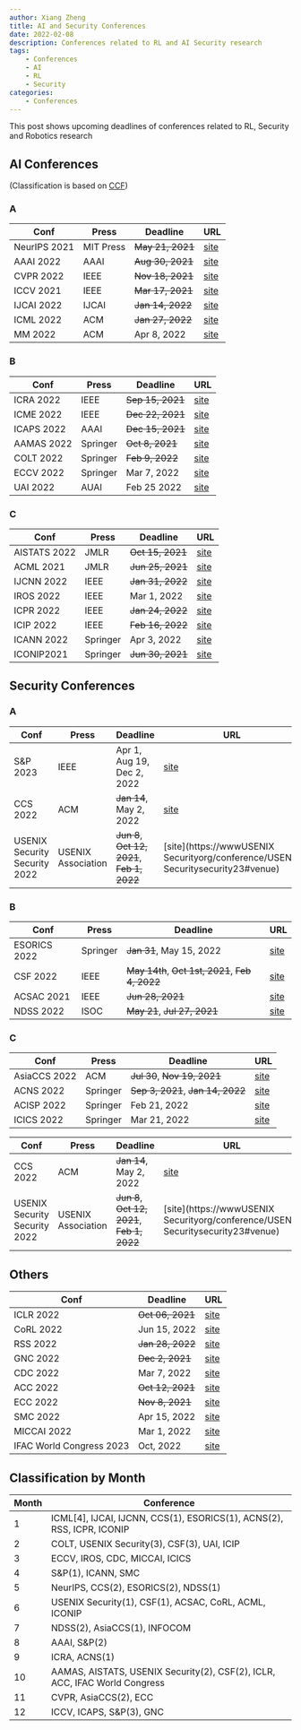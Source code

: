 ```yaml
---
author: Xiang Zheng
title: AI and Security Conferences
date: 2022-02-08
description: Conferences related to RL and AI Security research
tags:
    - Conferences
    - AI
    - RL
    - Security
categories:
    - Conferences
---
```


This post shows upcoming deadlines of conferences related to RL, Security and Robotics research

## AI Conferences

(Classification is based on [CCF](https://wwwccforgcn/Academic_Evaluation/AI/))

### A

| Conf         | Press     | Deadline         | URL                                                     |
| ------------ | --------- | ---------------- | ------------------------------------------------------- |
| NeurIPS 2021 | MIT Press | ~~May 21, 2021~~ | [site](https://nipscc/Conferences/2021/Dates)           |
| AAAI 2022    | AAAI      | ~~Aug 30, 2021~~ | [site](https://aaaiorg/Conferences/AAAI-22/aaai22call/) |
| CVPR 2022    | IEEE      | ~~Nov 18, 2021~~ | [site](https://cvpr2022thecvfcom/submission-timeline)   |
| ICCV 2021    | IEEE      | ~~Mar 17, 2021~~ | [site](https://iccv2021thecvfcom/node/5)                |
| IJCAI 2022   | IJCAI     | ~~Jan 14, 2022~~ | [site](https://ijcai-22org)                             |
| ICML 2022    | ACM       | ~~Jan 27, 2022~~ | [site](https://icmlcc/Conferences/2022/Dates)           |
| MM 2022      | ACM       | Apr 8, 2022      | [site](https://2022.acmmm.org/call-for-papers/)         |

### B

| Conf       | Press    | Deadline         | URL                                                         |
| ---------- | -------- | ---------------- | ----------------------------------------------------------- |
| ICRA 2022  | IEEE     | ~~Sep 15, 2021~~ | [site](https://wwwicra2022org/contribute/important-dates)   |
| ICME 2022  | IEEE     | ~~Dec 22, 2021~~ | [site](http://2022.ieeeicme.org/cf-papers.html)             |
| ICAPS 2022 | AAAI     | ~~Dec 15, 2021~~ | [site](http://icaps22icaps-conferenceorg)                   |
| AAMAS 2022 | Springer | ~~Oct 8, 2021~~  | [site](https://aamas2022-conferenceaucklandac.nz)           |
| COLT 2022  | Springer | ~~Feb 9, 2022~~  | [site](http://learningtheoryorg/colt2022/cfphtml)           |
| ECCV 2022  | Springer | Mar 7, 2022      | [site](https://eccv2022ecvanet/submission/call-for-papers/) |
| UAI 2022   | AUAI     | Feb 25 2022      | [site](https://wwwauaiorg/uai2022/call_for_papers)          |

### C

| Conf         | Press    | Deadline         | URL                                                   |
| ------------ | -------- | ---------------- | ----------------------------------------------------- |
| AISTATS 2022 | JMLR     | ~~Oct 15, 2021~~ | [site](http://aistats.org/aistats2022/cfp.html)       |
| ACML 2021    | JMLR     | ~~Jun 25, 2021~~ | [site](http://www.acml-conf.org/2021/)                |
| IJCNN 2022   | IEEE     | ~~Jan 31, 2022~~ | [site](https://wcci2022.org/call-for-papers/)         |
| IROS 2022    | IEEE     | Mar 1, 2022      | [site]()                                              |
| ICPR 2022    | IEEE     | ~~Jan 24, 2022~~ | [site](https://www.icpr2022.com/important-dates/)     |
| ICIP 2022    | IEEE     | ~~Feb 16, 2022~~ | [site](https://2022.ieeeicip.org/important-dates/)    |
| ICANN 2022   | Springer | Apr 3, 2022      | [site](https://e-nns.org/icann2022/important-dates/)  |
| ICONIP2021   | Springer | ~~Jun 30, 2021~~ | [site](https://iconip2021.apnns.org/important-dates/) |

## Security Conferences

### A

| Conf                          | Press              | Deadline                                     | URL                                                                              |
| ----------------------------- | ------------------ | -------------------------------------------- | -------------------------------------------------------------------------------- |
| S&P 2023                      | IEEE               | Apr 1, Aug 19, Dec 2, 2022                   | [site](https://wwwieee-securityorg/TC/SP2023/cfpapershtml)                       |
| CCS 2022                      | ACM                | ~~Jan 14~~, May 2, 2022                      | [site](https://wwwsigsacorg/ccs/CCS2022/call-for-papershtml)                     |
| USENIX Security Security 2022 | USENIX Association | ~~Jun 8~~, ~~Oct 12, 2021~~, ~~Feb 1, 2022~~ | [site](https://wwwUSENIX Securityorg/conference/USENIX Securitysecurity23#venue) |

### B

| Conf         | Press    | Deadline                                         | URL                                                            |
| ------------ | -------- | ------------------------------------------------ | -------------------------------------------------------------- |
| ESORICS 2022 | Springer | ~~Jan 31~~, May 15, 2022                         | [site](https://esorics2022computedtudk/cfphtml)                |
| CSF 2022     | IEEE     | ~~May 14th~~, ~~Oct 1st, 2021~~, ~~Feb 4, 2022~~ | [site](https://wwwieee-securityorg/TC/CSF2022/cfphtml)         |
| ACSAC 2021   | IEEE     | ~~Jun 28, 2021~~                                 | [site](https://wwwacsacorg/2021/submissions/papers/)           |
| NDSS 2022    | ISOC     | ~~May 21~~, ~~Jul 27, 2021~~                     | [site](https://wwwndss-symposiumorg/ndss2022/call-for-papers/) |

### C

| Conf         | Press    | Deadline                          | URL                                                                        |
| ------------ | -------- | --------------------------------- | -------------------------------------------------------------------------- |
| AsiaCCS 2022 | ACM      | ~~Jul 30~~, ~~Nov 19, 2021~~      | [site](https://asiaccs2022conferenceservicejp/dateandcall/importantdates/) |
| ACNS 2022    | Springer | ~~Sep 3, 2021~~, ~~Jan 14, 2022~~ | [site](https://sitesgooglecom/diuniroma1it/acns2022/)                      |
| ACISP 2022   | Springer | Feb 21, 2022                      | [site](https://uow-ic2githubio/acisp2022/)                                 |
| ICICS 2022   | Springer | Mar 21, 2022                      | [site](https://icics2022cyberkentac.uk/submissionphp)                      |

| Conf                          | Press              | Deadline                                     | URL                                                                              |
| ----------------------------- | ------------------ | -------------------------------------------- | -------------------------------------------------------------------------------- |
| CCS 2022                      | ACM                | ~~Jan 14~~, May 2, 2022                      | [site](https://wwwsigsacorg/ccs/CCS2022/call-for-papershtml)                     |
| USENIX Security Security 2022 | USENIX Association | ~~Jun 8~~, ~~Oct 12, 2021~~, ~~Feb 1, 2022~~ | [site](https://wwwUSENIX Securityorg/conference/USENIX Securitysecurity23#venue) |

## Others

| Conf                     | Deadline         | URL                                                                       |
| ------------------------ | ---------------- | ------------------------------------------------------------------------- |
| ICLR 2022                | ~~Oct 06, 2021~~ | [site](https://iclrcc/Conferences/2022/Dates)                             |
| CoRL 2022                | Jun 15, 2022     | [site](http://corl2022org/key-dates/)                                     |
| RSS 2022                 | ~~Jan 28, 2022~~ | [site](https://roboticsconferenceorg)                                     |
| GNC 2022                 | ~~Dec 2, 2021~~  | [site](https://www.aiaa.org/SciTech/presentations-papers/call-for-papers) |
| CDC 2022                 | Mar 7, 2022      | [site](https://cdc2022.ieeecss.org/call-for-papers/)                      |
| ACC 2022                 | ~~Oct 12, 2021~~ | [site](https://acc2022.a2c2.org)                                          |
| ECC 2022                 | ~~Nov 8, 2021~~  | [site](https://ecc22.euca-ecc.org/call-for-papers/)                       |
| SMC 2022                 | Apr 15, 2022     | [site](https://ieeesmc2022.org/call-for-papers)                           |
| MICCAI 2022              | Mar 1, 2022      | [site](https://conferences.miccai.org/2022/en/CALL-FOR-PAPERS.html)       |
| IFAC World Congress 2023 | Oct, 2022        | [site](https://www.ifac2023.org)                                          |

## Classification by Month

| Month | Conference                                                                 |
| ----- | -------------------------------------------------------------------------- |
| 1     | ICML[4], IJCAI, IJCNN, CCS(1), ESORICS(1), ACNS(2), RSS, ICPR, ICONIP      |
| 2     | COLT, USENIX Security(3), CSF(3), UAI, ICIP                                |
| 3     | ECCV, IROS, CDC, MICCAI, ICICS                                             |
| 4     | S&P(1), ICANN, SMC                                                         |
| 5     | NeurIPS, CCS(2), ESORICS(2), NDSS(1)                                       |
| 6     | USENIX Security(1), CSF(1), ACSAC, CoRL, ACML, ICONIP                      |
| 7     | NDSS(2), AsiaCCS(1), INFOCOM                                               |
| 8     | AAAI, S&P(2)                                                               |
| 9     | ICRA, ACNS(1)                                                              |
| 10    | AAMAS, AISTATS, USENIX Security(2), CSF(2), ICLR, ACC, IFAC World Congress |
| 11    | CVPR, AsiaCCS(2), ECC                                                      |
| 12    | ICCV, ICAPS, S&P(3), GNC                                                   |
